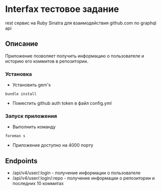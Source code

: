 # Interfax тестовое задание

rest сервис на Ruby Sinatra для взаимодействия github.com по graphql api

## Описание

Приложение позволяет получить информацию о пользователе и историю его коммитов в репозитории.

### Установка
* Установить gem's
```
bundle install
```
* Поместить github auth token в файл config.yml

### Запуск приложения

* Выполнить команду
```
foreman s
```
* Приложение доступно на 4000 порту

## Endpoints

* /api/v4/user/:login - получение информации о пользователе
* /api/v4/user/:login/:repo - получение информации о репозитории и последних 10 коммитах